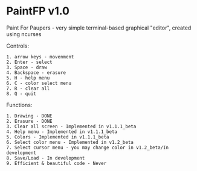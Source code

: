 # PaintFP v1.0
Paint For Paupers - very simple terminal-based graphical "editor", created using ncurses

Controls:
	
	1. arrow keys - movenment
	2. Enter - select
	3. Space - draw
	4. Backspace - erasure
	5. H - help menu
	6. C - color select menu
	7. R - clear all
	8. Q - quit

Functions: 

	1. Drawing - DONE
	2. Erasure - DONE
	3. Clear all screen - Implemented in v1.1.1_beta 
	4. Help menu - Implemented in v1.1.1_beta 
	5. Colors - Implemented in v1.1.1_beta
	6. Select color menu - Implemented in v1.2_beta
	7. Select cursor menu - you may change color in v1.2_beta/In development
	8. Save/Load - In development 
	9. Efficient & beautiful code - Never
